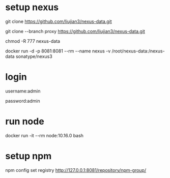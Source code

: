 # setup nexus
git clone https://github.com/liujian3/nexus-data.git

git clone --branch proxy https://github.com/liujian3/nexus-data.git

chmod -R 777 nexus-data

docker run -d -p 8081:8081 --rm --name nexus -v /root/nexus-data:/nexus-data sonatype/nexus3
# login
username:admin

password:admin
# run node
docker run -it --rm node:10.16.0 bash
# setup npm
npm config set registry http://127.0.0.1:8081/repository/npm-group/

